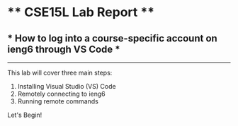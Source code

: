 # ** CSE15L Lab Report ** #
## * How to log into a course-specific account on ieng6 through VS Code * ##

---

This lab will cover three main steps:
1. Installing Visual Studio (VS) Code
2. Remotely connecting to ieng6
3. Running remote commands

Let's Begin!
